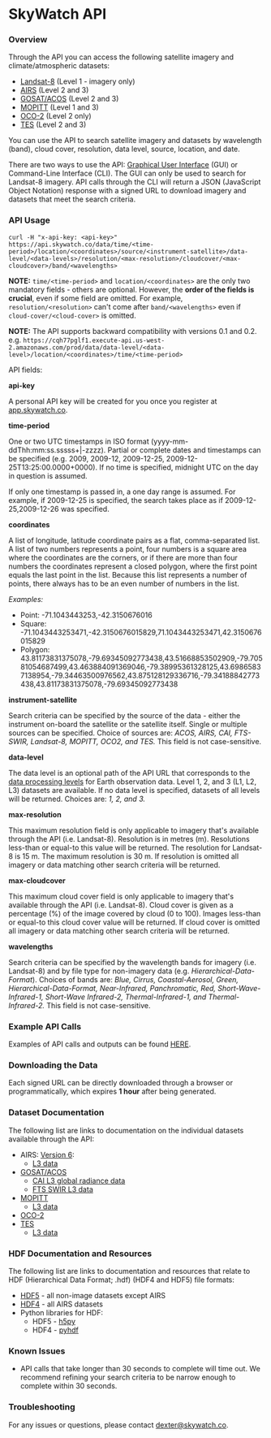 # SkyWatch API
### Overview
Through the API you can access the following satellite imagery and climate/atmospheric datasets:
* [Landsat-8](http://www.skywatch.co/landsat8-1) (Level 1 - imagery only)
* [AIRS](http://www.skywatch.co/airs) (Level 2 and 3)
* [GOSAT/ACOS](http://www.skywatch.co/gosat) (Level 2 and 3)
* [MOPITT](http://www.skywatch.co/mopitt) (Level 1 and 3)
* [OCO-2](http://www.skywatch.co/oco2) (Level 2 only)
* [TES](http://www.skywatch.co/tes) (Level 2 and 3)

You can use the API to search satellite imagery and datasets by wavelength (band), cloud cover, resolution, data level, source, location, and date. 

There are two ways to use the API: [Graphical User Interface](https://app.skywatch.co) (GUI) or Command-Line Interface (CLI). The GUI can only be used to search for Landsat-8 imagery. API calls through the CLI will return a JSON (JavaScript Object Notation) response with a signed URL to download imagery and datasets that meet the search criteria.

### API Usage
```curl -H "x-api-key: <api-key>" https://api.skywatch.co/data/time/<time-period>/location/<coordinates>/source/<instrument-satellite>/data-level/<data-levels>/resolution/<max-resolution>/cloudcover/<max-cloudcover>/band/<wavelengths>```

**NOTE:** ```time/<time-period>``` and ```location/<coordinates>``` are the only two mandatory fields - others are optional. However, the **order of the fields is crucial**, even if some field are omitted. For example, ```resolution/<resolution>``` can't come after ```band/<wavelengths>``` even if ```cloud-cover/<cloud-cover>``` is omitted.

**NOTE:** The API supports backward compatibility with versions 0.1 and 0.2. e.g. ```https://cqh77pglf1.execute-api.us-west-2.amazonaws.com/prod/data/data-level/<data-level>/location/<coordinates>/time/<time-period>```

API fields:

**api-key**

A personal API key will be created for you once you register at [app.skywatch.co](https://app.skywatch.co).

**time-period** 

One or two UTC timestamps in ISO format (yyyy-mm-ddThh:mm:ss.sssss+|-zzzz). Partial or complete dates and timestamps can be specified (e.g. 2009, 2009-12, 2009-12-25, 2009-12-25T13:25:00.0000+0000). If no time is specified, midnight UTC on the day in question is assumed. 

If only one timestamp is passed in, a one day range is assumed. For example, if 2009-12-25 is specified, the search takes place as if 2009-12-25,2009-12-26 was specified.

**coordinates**

A list of longitude, latitude coordinate pairs as a flat, comma-separated list. A list of two numbers represents a point, four numbers is a square area where the coordinates are the corners, or if there are more than four numbers the coordinates represent a closed polygon, where the first point equals the last point in the list. Because this list represents a number of points, there always has to be an even number of numbers in the list.

*Examples:* 
* Point: -71.1043443253,-42.3150676016
* Square:  -71.1043443253471,-42.3150676015829,71.1043443253471,42.3150676015829
* Polygon: 43.81173831375078,-79.69345092773438,43.51668853502909,-79.70581054687499,43.463884091369046,-79.38995361328125,43.69865837138954,-79.34463500976562,43.875128129336716,-79.34188842773438,43.81173831375078,-79.69345092773438

**instrument-satellite**

Search criteria can be specified by the source of the data - either the instrument on-board the satellite or the satellite itself. Single or multiple sources can be specified. Choice of sources are: *ACOS, AIRS, CAI, FTS-SWIR,  Landsat-8, MOPITT, OCO2, and TES.* This field is not case-sensitive.


**data-level**

The data level is an optional path of the API URL that corresponds to the [data processing levels](http://science.nasa.gov/earth-science/earth-science-data/data-processing-levels-for-eosdis-data-products/) for Earth observation data. Level 1, 2, and 3 (L1, L2, L3) datasets are available. If no data level is specified, datasets of all levels will be returned. Choices are: *1, 2, and 3.*

**max-resolution**

This maximum resolution field is only applicable to imagery that's available through the API (i.e. Landsat-8). Resolution is in metres (m). Resolutions less-than or equal-to this value will be returned. The resolution for Landsat-8 is 15 m. The maximum resolution is 30 m. If resolution is omitted all imagery or data matching other search criteria will be returned.

**max-cloudcover**

This maximum cloud cover field is only applicable to imagery that's available through the API (i.e. Landsat-8). Cloud cover is given as a percentage (%) of the image covered by cloud (0 to 100). Images less-than or equal-to this cloud cover value will be returned. If cloud cover is omitted all imagery or data matching other search criteria will be returned.

**wavelengths**

Search criteria can be specified by the wavelength bands for imagery (i.e. Landsat-8) and by file type for non-imagery data (e.g. *Hierarchical-Data-Format*). Choices of bands are: *Blue, Cirrus, Coastal-Aerosol, Green, Hierarchical-Data-Format, Near-Infrared, Panchromatic, Red, Short-Wave-Infrared-1, Short-Wave Infrared-2, Thermal-Infrared-1, and Thermal-Infrared-2.* This field is not case-sensitive.


### Example API Calls

Examples of API calls and outputs can be found [HERE](https://github.com/skywatchspaceapps/api/blob/master/EXAMPLES.md).

### Downloading the Data

Each signed URL can be directly downloaded through a browser or programmatically, which expires **1 hour** after being generated.

### Dataset Documentation

The following list are links to documentation on the individual datasets available through the API:

* AIRS: [Version 6](http://disc.sci.gsfc.nasa.gov/AIRS/documentation/v6_docs):
  * [L3 data](http://disc.sci.gsfc.nasa.gov/AIRS/documentation/v6_docs/v6releasedocs-1/V6_L3_User_Guide.pdf)
* [GOSAT/ACOS](http://disc.sci.gsfc.nasa.gov/acdisc/documentation/ACOS.html)
  * [CAI L3 global radiance data](http://data.gosat.nies.go.jp/GosatUserInterfaceGateway/guig/doc/documents/GOSAT_ProductDescription_33_CAIL3_V2.00_en.pdf)
  * [FTS SWIR L3 data](http://data.gosat.nies.go.jp/GosatUserInterfaceGateway/guig/doc/documents/GOSAT_ProductDescription_31_FTSSWIRL3_V2.02_en.pdf)
* [MOPITT](http://www.acom.ucar.edu/mopitt/file-spec.shtml)
  * [L3 data](http://www2.acom.ucar.edu/sites/default/files/mopitt/v6_users_guide_201309.pdf)
* [OCO-2](http://disc.sci.gsfc.nasa.gov/OCO-2/documentation/oco-2-v6)
* [TES](https://eosweb.larc.nasa.gov/project/tes/tes_table)
  * [L3 data](http://tes.jpl.nasa.gov/uploadedfiles/TES_DPS_V11.8.pdf)

### HDF Documentation and Resources

The following list are links to documentation and resources that relate to HDF (Hierarchical Data Format; .hdf) (HDF4 and HDF5) file formats:

* [HDF5](https://www.hdfgroup.org/HDF5/) - all non-image datasets except AIRS
* [HDF4](https://www.hdfgroup.org/products/hdf4/) - all AIRS datasets
* Python libraries for HDF:
  * HDF5 - [h5py](http://www.h5py.org/)
  * HDF4 - [pyhdf](http://pysclint.sourceforge.net/pyhdf/)

### Known Issues

* API calls that take longer than 30 seconds to complete will time out. We recommend refining your search criteria to be narrow enough to complete within 30 seconds.

### Troubleshooting

For any issues or questions, please contact dexter@skywatch.co.
